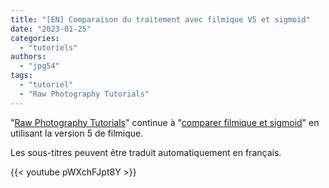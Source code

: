 ```yaml
---
title: "[EN] Comparaison du traitement avec filmique V5 et sigmoid"
date: "2023-01-25"
categories:
  - "tutoriels"
authors:
  - "jpg54" 
tags:
  - "tutoriel"
  - "Raw Photography Tutorials"
---
```

"[Raw Photography Tutorials](https://www.youtube.com/@RawPhotographyTutorials)" continue à "[comparer filmique et sigmoid](https://darktable.fr/posts/2023/01/comparaison-traitement-photos-filmique-sigmoid/)" en utilisant la version 5 de filmique.

Les sous-titres peuvent être traduit automatiquement en français.

{{< youtube pWXchFJpt8Y >}}
